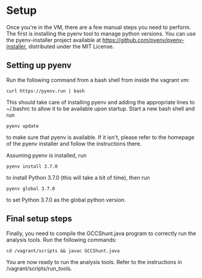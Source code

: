 # Setup

Once you're in the VM, there are a few manual steps you need to perform. The first is installing the pyenv tool to manage python versions. You can use the pyenv-installer project available at https://github.com/pyenv/pyenv-installer, distributed under the MIT License.

## Setting up pyenv

Run the following command from a bash shell from inside the vagrant vm:

`curl https://pyenv.run | bash`

This should take care of installing pyenv and adding the appropriate lines to ~/.bashrc to allow it to be available upon startup. Start a new bash shell and run

`pyenv update`

to make sure that pyenv is available. If it isn't, please refer to the homepage of the pyenv installer and follow the instructions there.

Assuming pyenv is installed, run

`pyenv install 3.7.0`

to install Python 3.7.0 (this will take a bit of time), then run

`pyenv global 3.7.0`

to set Python 3.7.0 as the global python version.

## Final setup steps

Finally, you need to compile the GCCShunt.java program to correctly run the analysis tools. Run the following commands:

`cd /vagrant/scripts && javac GCCShunt.java`

You are now ready to run the analysis tools. Refer to the instructions in /vagrant/scripts/run_tools.